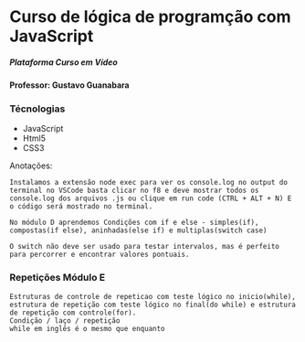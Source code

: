 # Curso de lógica de programção com JavaScript 
##### Plataforma Curso em Vídeo
#### Professor: Gustavo Guanabara

### Técnologias
 - JavaScript
 - Html5
 - CSS3

Anotações:

    Instalamos a extensão node exec para ver os console.log no output do terminal no VSCode basta clicar no f8 e deve mostrar todos os console.log dos arquivos .js ou clique em run code (CTRL + ALT + N) E o código será mostrado no terminal.

    No módulo D aprendemos Condições com if e else - simples(if), compostas(if else), aninhadas(else if) e multiplas(switch case)

    O switch não deve ser usado para testar intervalos, mas é perfeito para percorrer e encontrar valores pontuais.

### Repetições Módulo E

    Estruturas de controle de repeticao com teste lógico no inicio(while), estrutura de repetição com teste lógico no final(do while) e estrutura de repetição com controle(for). 
    Condição / laço / repetição
    while em inglês é o mesmo que enquanto